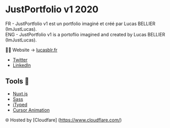 # JustPortfolio v1 2020

FR - JustPortfolio v1 est un portfolio imaginé et créé par Lucas BELLIER (ImJustLucas).<br>
ENG - JustPortfolio v1 is a portoflio imagined and created by Lucas BELLIER (ImJustLucas).

👨‍💻 Website -> [lucasblr.fr](lucasblr.fr)
- [Twitter](https://twitter.com/ImJustLucas_)
- [LinkedIn](https://www.linkedin.com/in/lucasbellier/)

## Tools 🔨

- [Nuxt.js](https://nuxtjs.org/)
- [Sass](https://sass-lang.com/)
- [iTyped](https://ityped.surge.sh/)
- [Cursor Animation](https://youtu.be/JonZXS4awuc)

🌐 Hosted by [Cloudfare] (https://www.cloudflare.com/)
